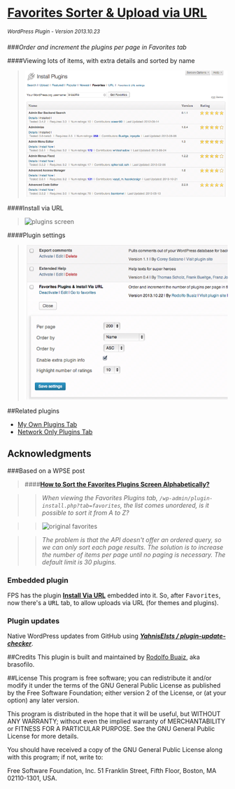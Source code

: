 # [Favorites Sorter & Upload via URL](https://github.com/brasofilo/favorites-plugins-sorter)
<sup>*WordPress Plugin - Version 2013.10.23*</sup>

###*Order and increment the plugins per page in Favorites tab*

####Viewing lots of items, with extra details and sorted by name
>![plugins screen](assets/screenshot-1.png)

####Install via URL
>![plugins screen](assets/screenshot-2.png)

####Plugin settings
>![plugins screen](assets/screenshot-3.png)

##Related plugins
 - [My Own Plugins Tab](https://github.com/brasofilo/My-Own-Plugins-Tab)
 - [Network Only Plugins Tab](http://wordpress.org/plugins/network-only-plugins-tab/)

## Acknowledgments
###Based on a WPSE post
>####[**How to Sort the Favorites Plugins Screen Alphabetically?**](http://wordpress.stackexchange.com/q/76643/12615)

>> *When viewing the Favorites Plugins tab, `/wp-admin/plugin-install.php?tab=favorites`, 
the list comes unordered, is it possible to sort it from A to Z?*

>>![original favorites](http://i.stack.imgur.com/0DyUr.png)

>> *The problem is that the API doesn't offer an ordered query, 
so we can only sort each page results. 
The solution is to increase the number of items per page 
until no paging is necessary. The default limit is 30 plugins.*

### Embedded plugin
FPS has the plugin [**Install Via URL**](http://wordpress.org/plugins/upload-theme-via-url/) embedded into it. 
So, after <kbd>Favorites</kbd>, now there's a <kbd>URL</kbd> tab, 
to allow uploads via URL (for themes and plugins).

### Plugin updates
Native WordPress updates from GitHub using [***YahnisElsts / plugin-update-checker***](https://github.com/YahnisElsts/plugin-update-checker).

##Credits
This plugin is built and maintained by [Rodolfo Buaiz](http://brasofilo.com), aka brasofilo.

##License
This program is free software; you can redistribute it and/or modify it under the terms of the GNU General Public License as published by the Free Software Foundation; either version 2 of the License, or (at your option) any later version.

This program is distributed in the hope that it will be useful, but WITHOUT ANY WARRANTY; without even the implied warranty of MERCHANTABILITY or FITNESS FOR A PARTICULAR PURPOSE.  See the GNU General Public License for more details.

You should have received a copy of the GNU General Public License along with this program; if not, write to:

Free Software Foundation, Inc.
51 Franklin Street, Fifth Floor,
Boston, MA
02110-1301, USA.